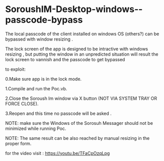 # SoroushIM-Desktop-windows--passcode-bypass
The local passcode of the client installed on windows OS (others?) can be bypassed with window resizing .

The lock screen of the app is designed to be intractive with windows resizing , but putting the window in an unpredicted situation will result the lock screen to vannish and the passcode to get bypassed

to exploit: 

0.Make sure app is in the lock mode.

1.Compile and run the Poc.vb.

2.Close the Soroush Im window via X button (NOT VIA SYSTEM TRAY OR FORCE CLOSE).

3.Reopen and this time no passcode will be asked .

NOTE: make sure the Windows of the Sorosuh Messager should not be minimized while running Poc.

NOTE: The same result can be also reached by manual resizing in the proper form. 


for the video visit :
https://youtu.be/TFaCpOzqLpg
